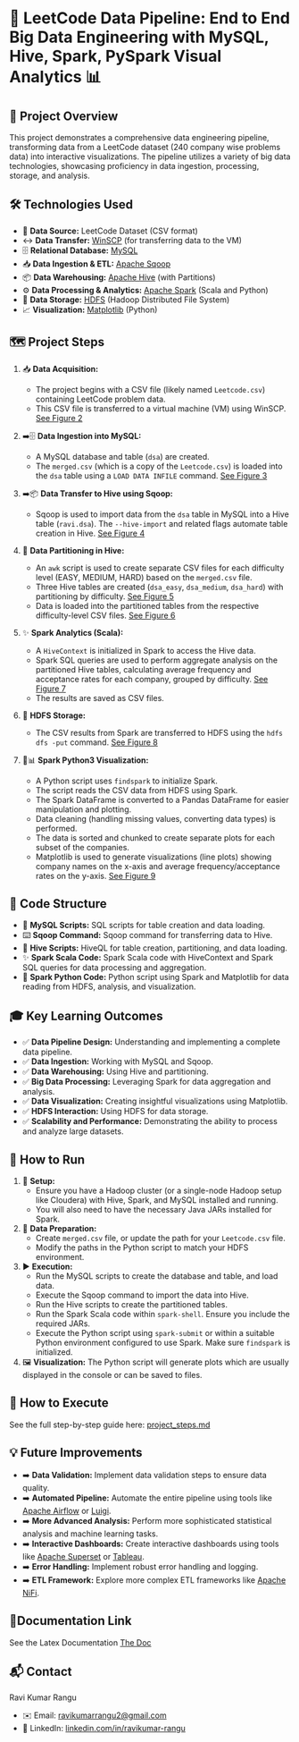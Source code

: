 # 🚀 LeetCode Data Pipeline: End to End Big Data Engineering with MySQL, Hive, Spark, PySpark Visual Analytics 📊

## 🌟 Project Overview

This project demonstrates a comprehensive data engineering pipeline, transforming data from a LeetCode dataset (240 company wise problems data) into interactive visualizations. The pipeline utilizes a variety of big data technologies, showcasing proficiency in data ingestion, processing, storage, and analysis.

## 🛠️ Technologies Used

*   📄 **Data Source:** LeetCode Dataset (CSV format)
*   ↔️ **Data Transfer:** [WinSCP](https://winscp.net/eng/index.php) (for transferring data to the VM)
*   🗄️ **Relational Database:** [MySQL](https://www.mysql.com/)
*   📥 **Data Ingestion & ETL:** [Apache Sqoop](https://sqoop.apache.org/)
*   📦 **Data Warehousing:** [Apache Hive](https://hive.apache.org/) (with Partitions)
*   ⚙️ **Data Processing & Analytics:** [Apache Spark](https://spark.apache.org/) (Scala and Python)
*   💾 **Data Storage:** [HDFS](https://hadoop.apache.org/docs/r1.2.1/hdfs_design.html) (Hadoop Distributed File System)
*   📈 **Visualization:** [Matplotlib](https://matplotlib.org/) (Python)

## 🗺️ Project Steps

1.  📥 **Data Acquisition:**
    *   The project begins with a CSV file (likely named `Leetcode.csv`) containing LeetCode problem data.
    *   This CSV file is transferred to a virtual machine (VM) using WinSCP. [See Figure 2](Executions/fig-2.png)

2.  ➡️🗄️ **Data Ingestion into MySQL:**
    *   A MySQL database and table (`dsa`) are created.
    *   The `merged.csv` (which is a copy of the `Leetcode.csv`) is loaded into the `dsa` table using a `LOAD DATA INFILE` command. [See Figure 3](Executions/fig-3.png)

3.  ➡️📦 **Data Transfer to Hive using Sqoop:**
    *   Sqoop is used to import data from the `dsa` table in MySQL into a Hive table (`ravi.dsa`). The `--hive-import` and related flags automate table creation in Hive. [See Figure 4](Executions/fig-4.png)

4.  🧩 **Data Partitioning in Hive:**
    *   An `awk` script is used to create separate CSV files for each difficulty level (EASY, MEDIUM, HARD) based on the `merged.csv` file.
    *   Three Hive tables are created (`dsa_easy`, `dsa_medium`, `dsa_hard`) with partitioning by difficulty. [See Figure 5](Executions/fig-5.png)
    *   Data is loaded into the partitioned tables from the respective difficulty-level CSV files. [See Figure 6](Executions/fig-6.png)

5.  ✨ **Spark Analytics (Scala):**
    *   A `HiveContext` is initialized in Spark to access the Hive data.
    *   Spark SQL queries are used to perform aggregate analysis on the partitioned Hive tables, calculating average frequency and acceptance rates for each company, grouped by difficulty. [See Figure 7](Executions/fig-7.png)
    *   The results are saved as CSV files.

6.  💾 **HDFS Storage:**
    *   The CSV results from Spark are transferred to HDFS using the `hdfs dfs -put` command. [See Figure 8](Executions/fig-8.png)

7.  🐍📊 **Spark Python3 Visualization:**
    *   A Python script uses `findspark` to initialize Spark.
    *   The script reads the CSV data from HDFS using Spark.
    *   The Spark DataFrame is converted to a Pandas DataFrame for easier manipulation and plotting.
    *   Data cleaning (handling missing values, converting data types) is performed.
    *   The data is sorted and chunked to create separate plots for each subset of the companies.
    *   Matplotlib is used to generate visualizations (line plots) showing company names on the x-axis and average frequency/acceptance rates on the y-axis. [See Figure 9](Executions/fig-9.png)

## 📁 Code Structure

*   📜 **MySQL Scripts:** SQL scripts for table creation and data loading.
*   ⌨️ **Sqoop Command:** Sqoop command for transferring data to Hive.
*   📜 **Hive Scripts:** HiveQL for table creation, partitioning, and data loading.
*   ✨ **Spark Scala Code:** Spark Scala code with HiveContext and Spark SQL queries for data processing and aggregation.
*   🐍 **Spark Python Code:** Python script using Spark and Matplotlib for data reading from HDFS, analysis, and visualization.

## 🎓 Key Learning Outcomes

*   ✅ **Data Pipeline Design:** Understanding and implementing a complete data pipeline.
*   ✅ **Data Ingestion:** Working with MySQL and Sqoop.
*   ✅ **Data Warehousing:** Using Hive and partitioning.
*   ✅ **Big Data Processing:** Leveraging Spark for data aggregation and analysis.
*   ✅ **Data Visualization:** Creating insightful visualizations using Matplotlib.
*   ✅ **HDFS Interaction:** Using HDFS for data storage.
*   ✅ **Scalability and Performance:** Demonstrating the ability to process and analyze large datasets.

## 🚀 How to Run

1.  🔧 **Setup:**
    *   Ensure you have a Hadoop cluster (or a single-node Hadoop setup like Cloudera) with Hive, Spark, and MySQL installed and running.
    *   You will also need to have the necessary Java JARs installed for Spark.
2.  📄 **Data Preparation:**
    *   Create `merged.csv` file, or update the path for your `Leetcode.csv` file.
    *   Modify the paths in the Python script to match your HDFS environment.
3.  ▶️ **Execution:**
    *   Run the MySQL scripts to create the database and table, and load data.
    *   Execute the Sqoop command to import the data into Hive.
    *   Run the Hive scripts to create the partitioned tables.
    *   Run the Spark Scala code within `spark-shell`. Ensure you include the required JARs.
    *   Execute the Python script using `spark-submit` or within a suitable Python environment configured to use Spark. Make sure `findspark` is initialized.
4.  🖼️ **Visualization:** The Python script will generate plots which are usually displayed in the console or can be saved to files.
## 🚀 How to Execute
See the full step-by-step guide here: [project_steps.md](./pipeline_steps.md)
## 💡 Future Improvements

*   ➡️ **Data Validation:** Implement data validation steps to ensure data quality.
*   ➡️ **Automated Pipeline:** Automate the entire pipeline using tools like [Apache Airflow](https://airflow.apache.org/) or [Luigi](https://github.com/spotify/luigi).
*   ➡️ **More Advanced Analysis:** Perform more sophisticated statistical analysis and machine learning tasks.
*   ➡️ **Interactive Dashboards:** Create interactive dashboards using tools like [Apache Superset](https://superset.apache.org/) or [Tableau](https://www.tableau.com/).
*   ➡️ **Error Handling:** Implement robust error handling and logging.
*   ➡️ **ETL Framework:** Explore more complex ETL frameworks like [Apache NiFi](https://nifi.apache.org/).

## 🧾Documentation Link
See the Latex Documentation [The Doc](https://www.overleaf.com/read/wqyxprmytgyk#e03a51)

## 📬 Contact

Ravi Kumar Rangu
*   ✉️ Email: [ravikumarrangu2@gmail.com](mailto:ravikumarrangu2@gmail.com)
*   💼 LinkedIn: [linkedin.com/in/ravikumar-rangu](https://www.linkedin.com/in/ravikumar-rangu/)
